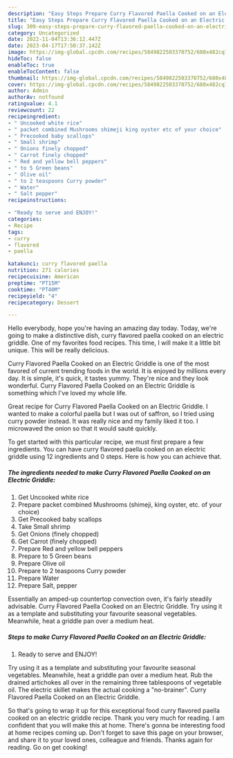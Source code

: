 ```yaml
---
description: "Easy Steps Prepare Curry Flavored Paella Cooked on an Electric Griddle yang Delicious}"
title: "Easy Steps Prepare Curry Flavored Paella Cooked on an Electric Griddle yang Delicious}"
slug: 309-easy-steps-prepare-curry-flavored-paella-cooked-on-an-electric-griddle-yang-delicious
category: Uncategorized
date: 2022-11-04T13:36:12.447Z
date: 2023-04-17T17:50:37.142Z
image: https://img-global.cpcdn.com/recipes/5849822503370752/680x482cq70/curry-flavored-paella-cooked-on-an-electric-griddle-recipe-main-photo.jpg
hideToc: false
enableToc: true
enableTocContent: false
thumbnail: https://img-global.cpcdn.com/recipes/5849822503370752/680x482cq70/curry-flavored-paella-cooked-on-an-electric-griddle-recipe-main-photo.jpg
cover: https://img-global.cpcdn.com/recipes/5849822503370752/680x482cq70/curry-flavored-paella-cooked-on-an-electric-griddle-recipe-main-photo.jpg
author: Admin
authorAv: notfound
ratingvalue: 4.1
reviewcount: 22
recipeingredient:
- " Uncooked white rice"
- " packet combined Mushrooms shimeji king oyster etc of your choice"
- " Precooked baby scallops"
- " Small shrimp"
- " Onions finely chopped"
- " Carrot finely chopped"
- " Red and yellow bell peppers"
- " to 5 Green beans"
- " Olive oil"
- " to 2 teaspoons Curry powder"
- " Water"
- " Salt pepper"
recipeinstructions:

- "Ready to serve and ENJOY!"
categories:
- Recipe
tags:
- curry
- flavored
- paella

katakunci: curry flavored paella 
nutrition: 271 calories
recipecuisine: American
preptime: "PT15M"
cooktime: "PT40M"
recipeyield: "4"
recipecategory: Dessert

---
```



Hello everybody, hope you're having an amazing day today. Today, we're going to make a distinctive dish, curry flavored paella cooked on an electric griddle. One of my favorites food recipes. This time, I will make it a little bit unique. This will be really delicious.

Curry Flavored Paella Cooked on an Electric Griddle is one of the most favored of current trending foods in the world. It is enjoyed by millions every day. It is simple, it's quick, it tastes yummy. They're nice and they look wonderful. Curry Flavored Paella Cooked on an Electric Griddle is something which I've loved my whole life.

Great recipe for Curry Flavored Paella Cooked on an Electric Griddle. I wanted to make a colorful paella but I was out of saffron, so I tried using curry powder instead. It was really nice and my family liked it too. I microwaved the onion so that it would sauté quickly.


To get started with this particular recipe, we must first prepare a few ingredients. You can have curry flavored paella cooked on an electric griddle using 12 ingredients and 0 steps. Here is how you can achieve that.

<!--inarticleads1-->

##### The ingredients needed to make Curry Flavored Paella Cooked on an Electric Griddle:

1. Get  Uncooked white rice
1. Prepare  packet combined Mushrooms (shimeji, king oyster, etc. of your choice)
1. Get  Precooked baby scallops
1. Take  Small shrimp
1. Get  Onions (finely chopped)
1. Get  Carrot (finely chopped)
1. Prepare  Red and yellow bell peppers
1. Prepare  to 5 Green beans
1. Prepare  Olive oil
1. Prepare  to 2 teaspoons Curry powder
1. Prepare  Water
1. Prepare  Salt, pepper


Essentially an amped-up countertop convection oven, it&#39;s fairly steadily advisable. Curry Flavored Paella Cooked on an Electric Griddle. Try using it as a template and substituting your favourite seasonal vegetables. Meanwhile, heat a griddle pan over a medium heat. 

<!--inarticleads2-->

##### Steps to make Curry Flavored Paella Cooked on an Electric Griddle:


1. Ready to serve and ENJOY!

Try using it as a template and substituting your favourite seasonal vegetables. Meanwhile, heat a griddle pan over a medium heat. Rub the drained artichokes all over in the remaining three tablespoons of vegetable oil. The electric skillet makes the actual cooking a &#34;no-brainer&#34;. Curry Flavored Paella Cooked on an Electric Griddle. 

So that's going to wrap it up for this exceptional food curry flavored paella cooked on an electric griddle recipe. Thank you very much for reading. I am confident that you will make this at home. There's gonna be interesting food at home recipes coming up. Don't forget to save this page on your browser, and share it to your loved ones, colleague and friends. Thanks again for reading. Go on get cooking!
